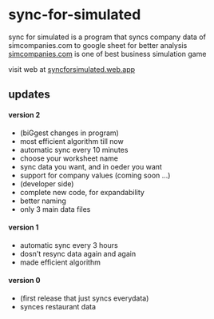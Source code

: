 # sync-for-simulated
sync for simulated is a program that syncs company data of simcompanies.com to google sheet for better analysis  
[simcompanies.com](https://www.simcompanies.com/) is one of best business simulation game  
  
visit web at [syncforsimulated.web.app](https://syncforsimulated.web.app)  

## updates
#### version 2
* (biGgest changes in program)  
* most efficient algorithm till now  
* automatic sync every 10 minutes  
* choose your worksheet name  
* sync data you want, and in oeder you want  
* support for company values (coming soon ...)  
* (developer side)  
* complete new code, for expandability  
* better naming  
* only 3 main data files  

#### version 1
* automatic sync every 3 hours  
* dosn't resync data again and again  
* made efficient algorithm  

#### version 0
* (first release that just syncs everydata)  
* synces restaurant data  
